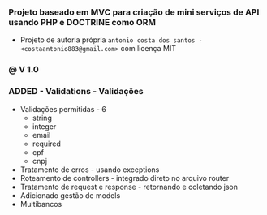 ### Projeto baseado em MVC para criação de mini serviços de API usando PHP e DOCTRINE como ORM

- Projeto de autoria própria `antonio costa dos santos - <costaantonio883@gmail.com>` com licença MIT

### @ V 1.0

### ADDED - Validations - Validações

* Validações permitidas - 6
    * string
    * integer
    * email
    * required
    * cpf
    * cnpj
* Tratamento de erros - usando exceptions
* Roteamento de controllers - integrado direto no arquivo router
* Tratamento de request e response - retornando e coletando json
* Adicionado gestão de models 
* Multibancos
